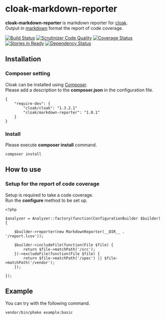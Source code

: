 cloak-markdown-reporter
=======================

**cloak-markdown-reporter** is markdown reporter for [cloak](https://github.com/cloak-php/cloak).  
Output in [markdown](http://daringfireball.net/projects/markdown/) format the report of code coverage.

[![Build Status](https://travis-ci.org/cloak-php/cloak-markdown-reporter.svg?branch=master)](https://travis-ci.org/cloak-php/cloak-markdown-reporter)
[![Scrutinizer Code Quality](https://scrutinizer-ci.com/g/cloak-php/cloak-markdown-reporter/badges/quality-score.png?b=master)](https://scrutinizer-ci.com/g/cloak-php/cloak-markdown-reporter/?branch=master)
[![Coverage Status](https://coveralls.io/repos/cloak-php/cloak-markdown-reporter/badge.png)](https://coveralls.io/r/cloak-php/cloak-markdown-reporter)
[![Stories in Ready](https://badge.waffle.io/cloak-php/cloak-markdown-reporter.png?label=ready&title=Ready)](https://waffle.io/cloak-php/cloak-markdown-reporter)
[![Dependency Status](https://www.versioneye.com/user/projects/53fd595af4df15ce92000002/badge.svg?style=flat)](https://www.versioneye.com/user/projects/53fd595af4df15ce92000002)

Installation
------------------------------------------------

### Composer setting

Cloak can be installed using [Composer](https://getcomposer.org/).  
Please add a description to the **composer.json** in the configuration file.

	{
		"require-dev": {
			"cloak/cloak": "1.3.2.1"
			"cloak/markdown-reporter": "1.0.1"
		}
	}

### Install

Please execute **composer install** command.

	composer install


How to use
------------------------------------------------

### Setup for the report of code coverage

Setup is required to take a code coverage.  
Run the **configure** method to be set up.

	<?php

	$analyzer = Analyzer::factory(function(ConfigurationBuilder $builder) {

		$builder->reporter(new MarkdownReporter(__DIR__ . '/report.lcov'));

    	$builder->includeFile(function(File $file) {
        	return $file->matchPath('/src');
	    })->excludeFile(function(File $file) {
    	    return $file->matchPath('/spec') || $file->matchPath('/vendor');
	    });

	});


Example
------------------------------------------------

You can try with the following command.

	vendor/bin/phake example:basic
